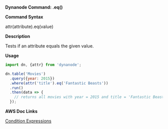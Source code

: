 **Dynanode Command: .eq()**

**Command Syntax**

attr(attribute).eq(value)

**Description**

Tests if an attribute equals the given value.

**Usage**

```javascript
import dn, {attr} from 'dynanode';

dn.table('Movies')
  .query({year: 2015})
  .where(attr('title').eq('Fantastic Beasts'))
  .run()
  .then(data => {
    // returns all movies with year = 2015 and title = 'Fantastic Beasts'
  });
```

**AWS Doc Links**

[Condition Expressions](http://docs.aws.amazon.com/amazondynamodb/latest/developerguide/Expressions.SpecifyingConditions.html)